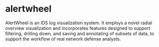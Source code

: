 alertwheel
==========

AlertWheel is an IDS log visualization system. It employs a novel radial overview visualization and incorporates features designed to support filtering, drilling down, and saving and annotating of subsets of data, to support the workflow of real network defense analysts.

